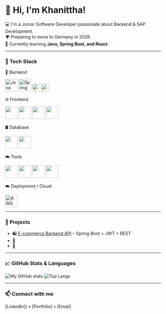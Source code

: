 # 👋 Hi, I'm Khanittha!

💻 I'm a Junior Software Developer passionate about Backend & SAP Development.  
🌍 Preparing to move to Germany in 2026.  
🌱 Currently learning **Java, Spring Boot, and React**.

---

### 🧠 Tech Stack

💾 Backend
<p>
  <img src="https://cdn.jsdelivr.net/gh/devicons/devicon/icons/java/java-original.svg" width="40" height="40" title="Java"/>
  <img src="https://cdn.jsdelivr.net/gh/devicons/devicon/icons/spring/spring-original.svg" width="40" height="40" title="Spring Boot"/>
  <img src="https://img.shields.io/badge/JWT-000000?style=for-the-badge&logo=jsonwebtokens&logoColor=white" height="25" title="JWT"/>
  <img src="https://img.shields.io/badge/Lombok-ED2E7E?style=for-the-badge&logo=Lombok&logoColor=white" height="25" title="Lombok"/>
</p>

🌐 Frontend
<p>
  <img src="https://cdn.jsdelivr.net/gh/devicons/devicon/icons/react/react-original.svg" width="40" height="40"/>
  <img src="https://cdn.jsdelivr.net/gh/devicons/devicon/icons/html5/html5-original.svg" width="40" height="40"/>
  <img src="https://cdn.jsdelivr.net/gh/devicons/devicon/icons/css3/css3-original.svg" width="40" height="40"/>
  <img src="https://cdn.jsdelivr.net/gh/devicons/devicon/icons/javascript/javascript-original.svg" width="40" height="40"/>
</p>

🛢️ Database
<p>
  <img src="https://cdn.jsdelivr.net/gh/devicons/devicon/icons/mysql/mysql-original.svg" width="40" height="40"/>
  <img src="https://cdn.jsdelivr.net/gh/devicons/devicon/icons/postgresql/postgresql-original.svg" width="40" height="40"/>
</p>
☁️ Tools
<p>
  <img src="https://cdn.jsdelivr.net/gh/devicons/devicon/icons/git/git-original.svg" width="40" height="40"/>
  <img src="https://cdn.jsdelivr.net/gh/devicons/devicon/icons/docker/docker-original.svg" width="40" height="40"/>
  <img src="https://cdn.jsdelivr.net/gh/devicons/devicon/icons/vscode/vscode-original.svg" width="40" height="40"/>
  <img src="https://cdn.jsdelivr.net/gh/devicons/devicon/icons/intellij/intellij-original.svg" width="40" height="40"/>
</p>

☁️ Deployment / Cloud
<p>
  <img src="https://cdn.jsdelivr.net/gh/devicons/devicon/icons/amazonwebservices/amazonwebservices-original.svg" width="40" height="40" title="AWS"/>
</p>

---

### 🚀 Projects
- 🛍️ [E-commerce Backend API](https://github.com/KhanitthaLyn/MyEcommerceProject_Backend_SpringBoot) – Spring Boot + JWT + REST
- 💼 
- 🔧 

---

### 📈 GitHub Stats & Languages

![My GitHub stats](https://github-readme-stats.vercel.app/api?username=KhanitthaLyn&show_icons=true&theme=tokyonight)
![Top Langs](https://github-readme-stats.vercel.app/api/top-langs/?username=KhanitthaLyn&layout=compact&theme=tokyonight)


---

### 📫 Connect with me
[LinkedIn]) • [Portfolio] • [Email]
